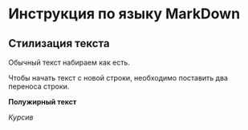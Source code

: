 # Инструкция по языку MarkDown

## Стилизация текста
Обычный текст набираем как есть.

Чтобы начать текст с новой строки, необходимо поставить два переноса строки.

**Полужирный текст**

*Курсив*